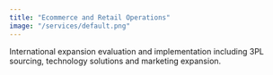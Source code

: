 ```yaml
---
title: "Ecommerce and Retail Operations"
image: "/services/default.png"
---
```


International expansion evaluation and implementation including 3PL sourcing, technology solutions and marketing expansion. 
